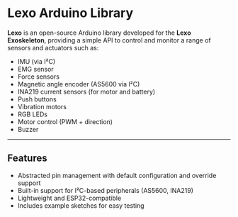 # Lexo Arduino Library

**Lexo** is an open-source Arduino library developed for the **Lexo Exoskeleton**, providing a simple API to control and monitor a range of sensors and actuators such as:

- IMU (via I²C)
- EMG sensor
- Force sensors
- Magnetic angle encoder (AS5600 via I²C)
- INA219 current sensors (for motor and battery)
- Push buttons
- Vibration motors
- RGB LEDs
- Motor control (PWM + direction)
- Buzzer

---

## Features

- Abstracted pin management with default configuration and override support
- Built-in support for I²C-based peripherals (AS5600, INA219)
- Lightweight and ESP32-compatible
- Includes example sketches for easy testing
